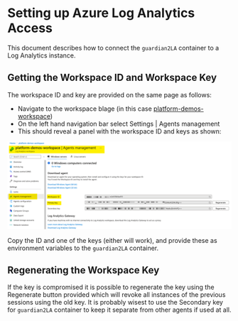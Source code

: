 # Setting up Azure Log Analytics Access

This document describes how to connect the `guardian2LA` container to a Log Analytics instance.

## Getting the Workspace ID and Workspace Key

The workspace ID and key are provided on the same page as follows:
* Navigate to the workspace blage (in this case [platform-demos-workspace](https://portal.azure.com/#@42css.onmicrosoft.com/resource/subscriptions/4effd691-89f5-468e-ac5f-1e1002e3eb2a/resourceGroups/customer-pocs/providers/Microsoft.OperationalInsights/workspaces/platform-demos-workspace/Overview))
* On the left hand navigation bar select Settings | Agents management
* This should reveal a panel with the workspace ID and keys as shown:

![Setting up Azure Log Analytics Access](SettingUpAzureLogAnalyticsAccess.png)

Copy the ID and one of the keys (either will work), and provide these as environment variables to the `guardian2LA` container.

## Regenerating the Workspace Key

If the key is compromised it is possible to regenerate the key using the Regenerate button provided which will revoke all instances of the previous sessions using the old key. It is probably wisest to use the Secondary key for `guardian2LA` container to keep it separate from other agents if used at all.